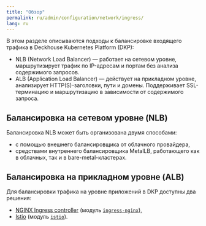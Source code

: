 ```yaml
---
title: "Обзор"
permalink: ru/admin/configuration/network/ingress/
lang: ru
---
```


В этом разделе описываются подходы к балансировке входящего трафика в Deckhouse Kubernetes Platform (DKP):

- NLB (Network Load Balancer) — работает на сетевом уровне, маршрутизирует трафик по IP-адресам и портам без анализа содержимого запросов.
- ALB (Application Load Balancer) — действует на прикладном уровне, анализирует HTTP(S)-заголовки, пути и домены. Поддерживает SSL-терминацию и маршрутизацию в зависимости от содержимого запроса.

## Балансировка на сетевом уровне (NLB)

Балансировка NLB может быть организована двумя способами:

- с помощью внешнего балансировщика от облачного провайдера,
- средствами внутреннего балансировщика MetalLB, работающего как в облачных, так и в bare-metal-кластерах.

## Балансировка на прикладном уровне (ALB)

Для балансировки трафика на уровне приложений в DKP доступны два решения:

- [NGINX Ingress controller](https://github.com/kubernetes/ingress-nginx) (модуль [`ingress-nginx`](/modules/ingress-nginx/)),
- [Istio](https://istio.io/) (модуль [`istio`](/modules/istio/)).
